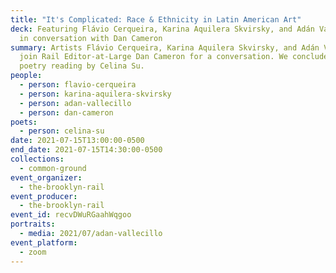 ```yaml
---
title: "It's Complicated: Race & Ethnicity in Latin American Art"
deck: Featuring Flávio Cerqueira, Karina Aquilera Skvirsky, and Adán Vallecillo
  in conversation with Dan Cameron
summary: Artists Flávio Cerqueira, Karina Aquilera Skvirsky, and Adán Vallecillo
  join Rail Editor-at-Large Dan Cameron for a conversation. We conclude with a
  poetry reading by Celina Su.
people:
  - person: flavio-cerqueira
  - person: karina-aquilera-skvirsky
  - person: adan-vallecillo
  - person: dan-cameron
poets:
  - person: celina-su
date: 2021-07-15T13:00:00-0500
end_date: 2021-07-15T14:30:00-0500
collections:
  - common-ground
event_organizer:
  - the-brooklyn-rail
event_producer:
  - the-brooklyn-rail
event_id: recvDWuRGaahWqgoo
portraits:
  - media: 2021/07/adan-vallecillo
event_platform:
  - zoom
---
```

